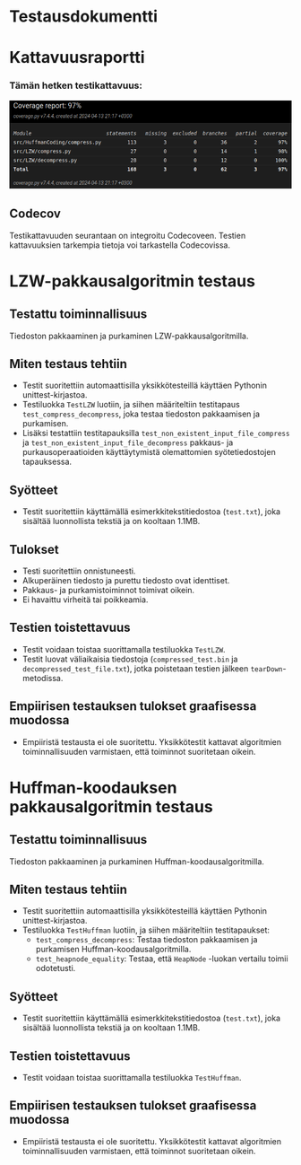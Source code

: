 # Testausdokumentti

# Kattavuusraportti
### Tämän hetken testikattavuus:
![Testikattavuus](https://github.com/Yusuboy/Tiralabra/blob/main/Dokumentaatio/Viikkoraportit/coverage2.png)
## Codecov
Testikattavuuden seurantaan on integroitu Codecoveen. Testien kattavuuksien tarkempia tietoja voi tarkastella Codecovissa.

# LZW-pakkausalgoritmin testaus


## Testattu toiminnallisuus
Tiedoston pakkaaminen ja purkaminen LZW-pakkausalgoritmilla.


## Miten testaus tehtiin
- Testit suoritettiin automaattisilla yksikkötesteillä käyttäen Pythonin unittest-kirjastoa.
- Testiluokka `TestLZW` luotiin, ja siihen määriteltiin testitapaus `test_compress_decompress`, joka testaa tiedoston pakkaamisen ja purkamisen.
- Lisäksi testattiin testitapauksilla `test_non_existent_input_file_compress` ja `test_non_existent_input_file_decompress` pakkaus- ja purkausoperaatioiden käyttäytymistä olemattomien syötetiedostojen tapauksessa.

## Syötteet
- Testit suoritettiin käyttämällä esimerkkitekstitiedostoa (`test.txt`), joka sisältää luonnollista tekstiä ja on kooltaan 1.1MB.

## Tulokset
- Testi suoritettiin onnistuneesti.
- Alkuperäinen tiedosto ja purettu tiedosto ovat identtiset.
- Pakkaus- ja purkamistoiminnot toimivat oikein.
- Ei havaittu virheitä tai poikkeamia.
## Testien toistettavuus
- Testit voidaan toistaa suorittamalla testiluokka `TestLZW`.
- Testit luovat väliaikaisia tiedostoja (`compressed_test.bin` ja `decompressed_test_file.txt`), jotka poistetaan testien jälkeen `tearDown`-metodissa.

## Empiirisen testauksen tulokset graafisessa muodossa
- Empiiristä testausta ei ole suoritettu. Yksikkötestit kattavat algoritmien toiminnallisuuden varmistaen, että toiminnot suoritetaan oikein.

# Huffman-koodauksen pakkausalgoritmin testaus

## Testattu toiminnallisuus
Tiedoston pakkaaminen ja purkaminen Huffman-koodausalgoritmilla.

## Miten testaus tehtiin
- Testit suoritettiin automaattisilla yksikkötesteillä käyttäen Pythonin unittest-kirjastoa.
- Testiluokka `TestHuffman` luotiin, ja siihen määriteltiin testitapaukset:
  - `test_compress_decompress`: Testaa tiedoston pakkaamisen ja purkamisen Huffman-koodausalgoritmilla.
  - `test_heapnode_equality`: Testaa, että `HeapNode` -luokan vertailu toimii odotetusti.

## Syötteet
- Testit suoritettiin käyttämällä esimerkkitekstitiedostoa (`test.txt`), joka sisältää luonnollista tekstiä ja on kooltaan 1.1MB.

## Testien toistettavuus
- Testit voidaan toistaa suorittamalla testiluokka `TestHuffman`.

## Empiirisen testauksen tulokset graafisessa muodossa
- Empiiristä testausta ei ole suoritettu. Yksikkötestit kattavat algoritmien toiminnallisuuden varmistaen, että toiminnot suoritetaan oikein.
